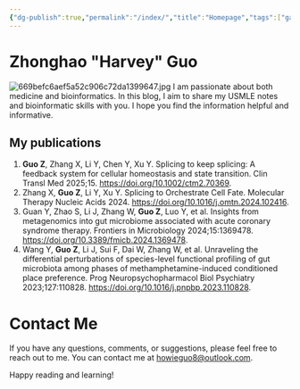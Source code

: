 ```yaml
---
{"dg-publish":true,"permalink":"/index/","title":"Homepage","tags":["gardenEntry"]}
---
```


# Zhonghao "Harvey" Guo
![669befc6aef5a52c906c72da1399647.jpg](/img/user/appendix/669befc6aef5a52c906c72da1399647.jpg)
I am passionate about both medicine and bioinformatics. In this blog, I aim to share my USMLE notes and bioinformatic skills with you. I hope you find the information helpful and informative.
## My publications
1. **Guo Z**, Zhang X, Li Y, Chen Y, Xu Y. Splicing to keep splicing: A feedback system for cellular homeostasis and state transition. Clin Transl Med 2025;15. https://doi.org/10.1002/ctm2.70369.
2. Zhang X, **Guo Z**, Li Y, Xu Y. Splicing to Orchestrate Cell Fate. Molecular Therapy Nucleic Acids 2024. https://doi.org/10.1016/j.omtn.2024.102416.
3. Guan Y, Zhao S, Li J, Zhang W, **Guo Z**, Luo Y, et al. Insights from metagenomics into gut microbiome associated with acute coronary syndrome therapy. Frontiers in Microbiology 2024;15:1369478. https://doi.org/10.3389/fmicb.2024.1369478.
4. Wang Y, **Guo Z**, Li J, Sui F, Dai W, Zhang W, et al. Unraveling the differential perturbations of species-level functional profiling of gut microbiota among phases of methamphetamine-induced conditioned place preference. Prog Neuropsychopharmacol Biol Psychiatry 2023;127:110828. https://doi.org/10.1016/j.pnpbp.2023.110828.


# Contact Me
If you have any questions, comments, or suggestions, please feel free to reach out to me. You can contact me at howieguo8@outlook.com.

Happy reading and learning!
